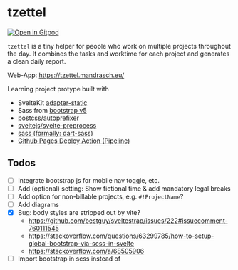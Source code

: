 # tzettel

[![Open in Gitpod](https://gitpod.io/button/open-in-gitpod.svg)](https://gitpod.io/#https://github.com/mandrasch/tzettel)

`tzettel` is a tiny helper for people who work on multiple projects throughout the day. It combines the tasks and worktime for each project and generates a clean daily report.

Web-App: https://tzettel.mandrasch.eu/

Learning project protype built with

- SvelteKit [adapter-static](https://github.com/sveltejs/kit/tree/master/packages/adapter-static)
- Sass from [bootstrap v5](https://www.npmjs.com/package/bootstrap)
- [postcss/autoprefixer](https://www.npmjs.com/package/autoprefixer)
- [sveltejs/svelte-preprocess](https://github.com/sveltejs/svelte-preprocess)
- [sass (formally: dart-sass)](https://www.npmjs.com/package/sass)
- [Github Pages Deploy Action (Pipeline)](https://github.com/JamesIves/github-pages-deploy-action)

## Todos

- [ ] Integrate bootstrap js for mobile nav toggle, etc.
- [ ] Add (optional) setting: Show fictional time & add mandatory legal breaks
- [ ] Add option for non-billable projects, e.g. `#!ProjectName`?
- [ ] Add diagrams
- [x] Bug: body styles are stripped out by vite?
  - https://github.com/bestguy/sveltestrap/issues/222#issuecomment-760111545
  - https://stackoverflow.com/questions/63299785/how-to-setup-global-bootstrap-via-scss-in-svelte
  - https://stackoverflow.com/a/68505906
- [ ] Import bootstrap in scss instead of <script>? https://github.com/Dax89/electron-sveltekit
- [ ] Use svelte-boostrap adder?! https://github.com/svelte-add/bootstrap
- [x] Highlight parsing result - not a good idea regards a11y? https://codersblock.com/blog/highlight-text-inside-a-textarea/
  - https://bitsofco.de/a-one-line-solution-to-highlighting-search-matches/
  - https://www.w3schools.com/tags/tag_mark.asp
  - https://www.the-art-of-web.com/javascript/search-highlight/
- [x] Compare lines in textarea with result? Show possible error?
- [ ] Add setting for start time of day or take it from report?
- [ ] Add setting to include automatic breaks after x time (with warning about health)
- [ ] Add local storage option?
- [ ] Add warning if user closes page?
- [ ] Add warning if time entries are overlapping?
- [ ] Integrate / experiment with multilanguage?

## Preview the build locally

- `npm run build`
- `npm run preview`
- navigate to `https://localhost:3000/tzettel`

# create-svelte

Everything you need to build a Svelte project, powered by [`create-svelte`](https://github.com/sveltejs/kit/tree/master/packages/create-svelte);

## Creating a project

If you're seeing this, you've probably already done this step. Congrats!

```bash
# create a new project in the current directory
npm init svelte@next

# create a new project in my-app
npm init svelte@next my-app
```

> Note: the `@next` is temporary

## Developing

Once you've created a project and installed dependencies with `npm install` (or `pnpm install` or `yarn`), start a development server:

```bash
npm run dev

# or start the server and open the app in a new browser tab
npm run dev -- --open
```

## Building

Before creating a production version of your app, install an [adapter](https://kit.svelte.dev/docs#adapters) for your target environment. Then:

```bash
npm run build
```

> You can preview the built app with `npm run preview`, regardless of whether you installed an adapter. This should _not_ be used to serve your app in production.

